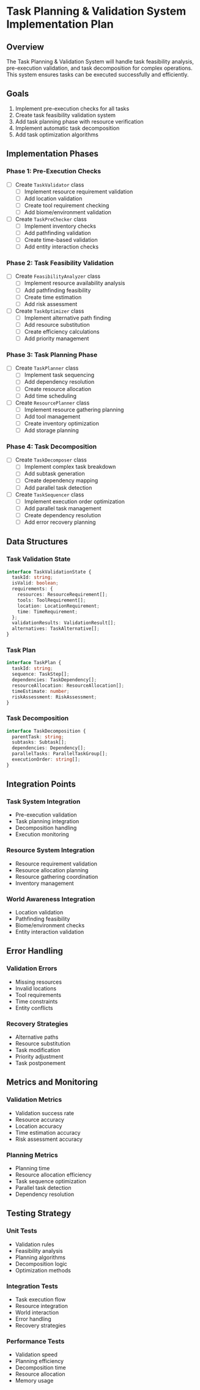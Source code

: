 # Task Planning & Validation System Implementation Plan

## Overview
The Task Planning & Validation System will handle task feasibility analysis, pre-execution validation, and task decomposition for complex operations. This system ensures tasks can be executed successfully and efficiently.

## Goals
1. Implement pre-execution checks for all tasks
2. Create task feasibility validation system
3. Add task planning phase with resource verification
4. Implement automatic task decomposition
5. Add task optimization algorithms

## Implementation Phases

### Phase 1: Pre-Execution Checks
- [ ] Create `TaskValidator` class
  - [ ] Implement resource requirement validation
  - [ ] Add location validation
  - [ ] Create tool requirement checking
  - [ ] Add biome/environment validation
- [ ] Create `TaskPreChecker` class
  - [ ] Implement inventory checks
  - [ ] Add pathfinding validation
  - [ ] Create time-based validation
  - [ ] Add entity interaction checks

### Phase 2: Task Feasibility Validation
- [ ] Create `FeasibilityAnalyzer` class
  - [ ] Implement resource availability analysis
  - [ ] Add pathfinding feasibility
  - [ ] Create time estimation
  - [ ] Add risk assessment
- [ ] Create `TaskOptimizer` class
  - [ ] Implement alternative path finding
  - [ ] Add resource substitution
  - [ ] Create efficiency calculations
  - [ ] Add priority management

### Phase 3: Task Planning Phase
- [ ] Create `TaskPlanner` class
  - [ ] Implement task sequencing
  - [ ] Add dependency resolution
  - [ ] Create resource allocation
  - [ ] Add time scheduling
- [ ] Create `ResourcePlanner` class
  - [ ] Implement resource gathering planning
  - [ ] Add tool management
  - [ ] Create inventory optimization
  - [ ] Add storage planning

### Phase 4: Task Decomposition
- [ ] Create `TaskDecomposer` class
  - [ ] Implement complex task breakdown
  - [ ] Add subtask generation
  - [ ] Create dependency mapping
  - [ ] Add parallel task detection
- [ ] Create `TaskSequencer` class
  - [ ] Implement execution order optimization
  - [ ] Add parallel task management
  - [ ] Create dependency resolution
  - [ ] Add error recovery planning

## Data Structures

### Task Validation State
```typescript
interface TaskValidationState {
  taskId: string;
  isValid: boolean;
  requirements: {
    resources: ResourceRequirement[];
    tools: ToolRequirement[];
    location: LocationRequirement;
    time: TimeRequirement;
  };
  validationResults: ValidationResult[];
  alternatives: TaskAlternative[];
}
```

### Task Plan
```typescript
interface TaskPlan {
  taskId: string;
  sequence: TaskStep[];
  dependencies: TaskDependency[];
  resourceAllocation: ResourceAllocation[];
  timeEstimate: number;
  riskAssessment: RiskAssessment;
}
```

### Task Decomposition
```typescript
interface TaskDecomposition {
  parentTask: string;
  subtasks: Subtask[];
  dependencies: Dependency[];
  parallelTasks: ParallelTaskGroup[];
  executionOrder: string[];
}
```

## Integration Points

### Task System Integration
- Pre-execution validation
- Task planning integration
- Decomposition handling
- Execution monitoring

### Resource System Integration
- Resource requirement validation
- Resource allocation planning
- Resource gathering coordination
- Inventory management

### World Awareness Integration
- Location validation
- Pathfinding feasibility
- Biome/environment checks
- Entity interaction validation

## Error Handling

### Validation Errors
- Missing resources
- Invalid locations
- Tool requirements
- Time constraints
- Entity conflicts

### Recovery Strategies
- Alternative paths
- Resource substitution
- Task modification
- Priority adjustment
- Task postponement

## Metrics and Monitoring

### Validation Metrics
- Validation success rate
- Resource accuracy
- Location accuracy
- Time estimation accuracy
- Risk assessment accuracy

### Planning Metrics
- Planning time
- Resource allocation efficiency
- Task sequence optimization
- Parallel task detection
- Dependency resolution

## Testing Strategy

### Unit Tests
- Validation rules
- Feasibility analysis
- Planning algorithms
- Decomposition logic
- Optimization methods

### Integration Tests
- Task execution flow
- Resource integration
- World interaction
- Error handling
- Recovery strategies

### Performance Tests
- Validation speed
- Planning efficiency
- Decomposition time
- Resource allocation
- Memory usage 